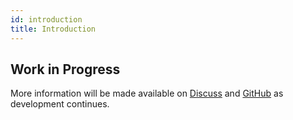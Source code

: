```yaml
---
id: introduction
title: Introduction
---
```


## Work in Progress

More information will be made available on [Discuss](https://discuss.animeshon.com) and [GitHub](https://github.com/animeshon) as development continues.
